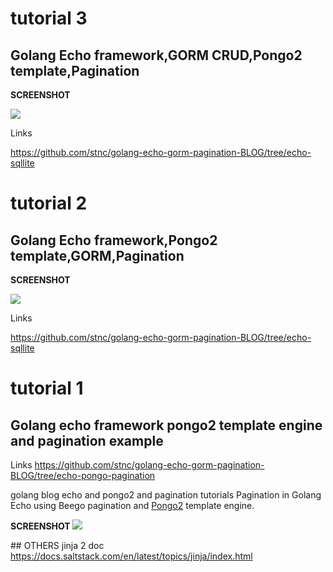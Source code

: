 
# tutorial 3 

## Golang  Echo framework,GORM CRUD,Pongo2 template,Pagination

<strong> SCREENSHOT </strong>

<img  src="https://raw.githubusercontent.com/stnc/golang-echo-gorm-pagination-BLOG/crud/scrshot.png">

Links

https://github.com/stnc/golang-echo-gorm-pagination-BLOG/tree/echo-sqllite

# tutorial 2 

## Golang  Echo framework,Pongo2 template,GORM,Pagination

<strong> SCREENSHOT </strong>

<img  src="https://raw.githubusercontent.com/stnc/golang-echo-gorm-pagination-BLOG/echo-sqllite/srcshot.png">

Links

https://github.com/stnc/golang-echo-gorm-pagination-BLOG/tree/echo-sqllite


# tutorial 1 
## Golang echo framework pongo2 template engine and pagination example

Links
https://github.com/stnc/golang-echo-gorm-pagination-BLOG/tree/echo-pongo-pagination

golang blog echo and pongo2 and pagination tutorials 
Pagination in Golang Echo using Beego pagination and [Pongo2](https://github.com/flosch/pongo2) template engine.

<strong> SCREENSHOT </strong>
<img  src="https://raw.githubusercontent.com/stnc/golang-echo-gorm-pagination-BLOG/echo-pongo-pagination/src.png">







## OTHERS 
jinja 2 doc 
https://docs.saltstack.com/en/latest/topics/jinja/index.html

